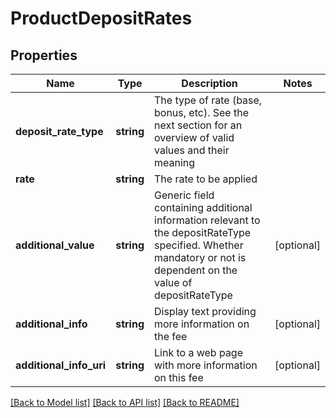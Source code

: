# ProductDepositRates

## Properties
Name | Type | Description | Notes
------------ | ------------- | ------------- | -------------
**deposit_rate_type** | **string** | The type of rate (base, bonus, etc). See the next section for an overview of valid values and their meaning | 
**rate** | **string** | The rate to be applied | 
**additional_value** | **string** | Generic field containing additional information relevant to the depositRateType specified. Whether mandatory or not is dependent on the value of depositRateType | [optional] 
**additional_info** | **string** | Display text providing more information on the fee | [optional] 
**additional_info_uri** | **string** | Link to a web page with more information on this fee | [optional] 

[[Back to Model list]](../README.md#documentation-for-models) [[Back to API list]](../README.md#documentation-for-api-endpoints) [[Back to README]](../README.md)

